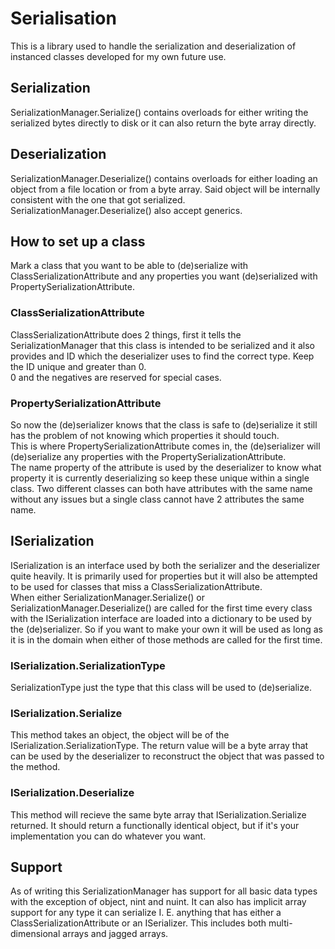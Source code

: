 # Serialisation

This is a library used to handle the serialization and deserialization of instanced classes
developed for my own future use.  

## Serialization

SerializationManager.Serialize() contains overloads for either writing the serialized bytes directly to disk or it can also return the byte array directly.

## Deserialization

SerializationManager.Deserialize() contains overloads for either loading an object from a file location or from a byte array.
Said object will be internally consistent with the one that got serialized.
SerializationManager.Deserialize() also accept generics.

## How to set up a class

Mark a class that you want to be able to (de)serialize with ClassSerializationAttribute and any properties you want (de)serialized with PropertySerializationAttribute.

### ClassSerializationAttribute

ClassSerializationAttribute does 2 things, first it tells the SerializationManager that this class is intended to be serialized and it also provides and ID which the deserializer uses to find the correct type.
Keep the ID unique and greater than 0.  
0 and the negatives are reserved for special cases.

### PropertySerializationAttribute

So now the (de)serializer knows that the class is safe to (de)serialize it still has the problem of not knowing which properties it should touch.  
This is where PropertySerializationAttribute comes in, the (de)serializer will (de)serialize any properties with the PropertySerializationAttribute.  
The name property of the attribute is used by the deserializer to know what property it is currently deserializing so keep these unique within a single class.
Two different classes can both have attributes with the same name without any issues but a single class cannot have 2 attributes the same name.

## ISerialization

ISerialization is an interface used by both the serializer and the deserializer quite heavily. It is primarily used for properties but it will also be attempted to be used for classes that miss a ClassSerializationAttribute.  
When either SerializationManager.Serialize() or SerializationManager.Deserialize() are called for the first time every class with the ISerialization interface are loaded into a dictionary to be used by the (de)serializer.
So if you want to make your own it will be used as long as it is in the domain when either of those methods are called for the first time.

### ISerialization.SerializationType

SerializationType just the type that this class will be used to (de)serialize.

### ISerialization.Serialize

This method takes an object, the object will be of the ISerialization.SerializationType.
The return value will be a byte array that can be used by the deserializer to reconstruct the object that was passed to the method.

### ISerialization.Deserialize

This method will recieve the same byte array that ISerialization.Serialize returned.
It should return a functionally identical object, but if it's your implementation you can do whatever you want.

## Support

As of writing this SerializationManager has support for all basic data types with the exception of object, nint and nuint.
It can also has implicit array support for any type it can serialize I. E. anything that has either a ClassSerializationAttribute or an ISerializer. This includes both multi-dimensional arrays and jagged arrays.
